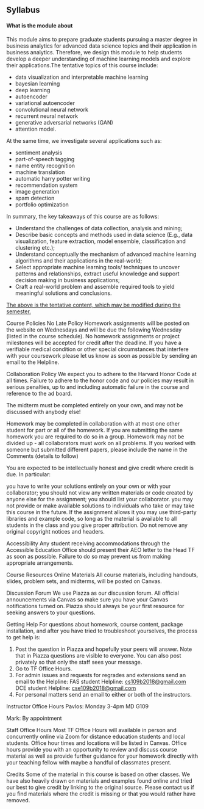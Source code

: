 ## Syllabus

#### What is the module about

This module aims to prepare graduate students pursuing a master degree in business analytics for advanced data science topics and their application in business analytics. Therefore, we design this module to help students develop a deeper understanding of machine learning models and explore their applications.The tentative topics of this course include:

- data visualization and interpretable machine learning
- bayesian learning
- deep learning
- autoencoder
- variational autoencoder
- convolutional neural network
- recurrent neural network
- generative adversarial networks (GAN)
- attention model.

At the same time, we investigate several applications such as:

- sentiment analysis
- part-of-speech tagging
- name entity recognition
- machine translation
- automatic harry potter writing
- recommendation system
- image generation
- spam detection
- portfolio optimization

In summary, the key takeaways of this course are as follows:

- Understand the challenges of data collection, analysis and mining;
- Describe basic concepts and methods used in data science (E.g., data visualization, feature extraction, model ensemble, classification and clustering etc.);
- Understand conceptually the mechanism of advanced machine learning algorithms and their applications in the real-world;
- Select appropriate machine learning tools/ techniques to uncover patterns and relationships, extract useful knowledge and support decision making in business applications;
- Craft a real-world problem and assemble required tools to yield meaningful solutions and conclusions.

<u>The above is the tentative content, which may be modified during the semester.</u>

Course Policies
No Late Policy
Homework assignments will be posted on the website on Wednesdays and will be due the following Wednesday (listed in the course schedule). No homework assignments or project milestones will be accepted for credit after the deadline. If you have a verifiable medical condition or other special circumstances that interfere with your coursework please let us know as soon as possible by sending an email to the Helpline.

Collaboration Policy
We expect you to adhere to the Harvard Honor Code at all times. Failure to adhere to the honor code and our policies may result in serious penalties, up to and including automatic failure in the course and reference to the ad board.

The midterm must be completed entirely on your own, and may not be discussed with anybody else!

Homework may be completed in collaboration with at most one other student for part or all of the homework. If you are submitting the same homework you are required to do so in a group. Homework may not be divided up - all collaborators must work on all problems. If you worked with someone but submitted different papers, please include the name in the Comments (details to follow)

You are expected to be intellectually honest and give credit where credit is due. In particular:

you have to write your solutions entirely on your own or with your collaborator;
you should not view any written materials or code created by anyone else for the assignment;
you should list your collaborator.
you may not provide or make available solutions to individuals who take or may take this course in the future.
If the assignment allows it you may use third-party libraries and example code, so long as the material is available to all students in the class and you give proper attribution. Do not remove any original copyright notices and headers.

Accessibility
Any student receiving accommodations through the Accessible Education Office should present their AEO letter to the Head TF as soon as possible. Failure to do so may prevent us from making appropriate arrangements.

Course Resources
Online Materials
All course materials, including handouts, slides, problem sets, and midterms, will be posted on Canvas.

Discussion Forum
We use Piazza as our discussion forum. All official announcements via Canvas so make sure you have your Canvas notifications turned on. Piazza should always be your first resource for seeking answers to your questions. 

Getting Help
For questions about homework, course content, package installation, and after you have tried to troubleshoot yourselves, the process to get help is:
1. Post the question in Piazza and hopefully your peers will answer. Note that in Piazza questions are visible to everyone. You can also post privately so that only the staff sees your message.
2. Go to TF Office Hours.
3. For admin issues and requests for regrades and extensions send an email to the Helpline:
FAS student Helpline: cs109b2018@gmail.com
DCE student Helpline: cse109b2018@gmail.com
4. For personal matters send an email to either or both of the instructors.

Instructor Office Hours
Pavlos: Monday 3-4pm MD G109 

Mark: By appointment

Staff Office Hours
Most TF Office Hours will available in person and concurrently online via Zoom for distance education students and local students. Office hour times and locations will be listed in Canvas. Office hours provide you with an opportunity to review and discuss course material as well as provide further guidance for your homework directly with your teaching fellow with maybe a handful of classmates present.

Credits
Some of the material in this course is based on other classes. We have also heavily drawn on materials and examples found online and tried our best to give credit by linking to the original source. Please contact us if you find materials where the credit is missing or that you would rather have removed.
